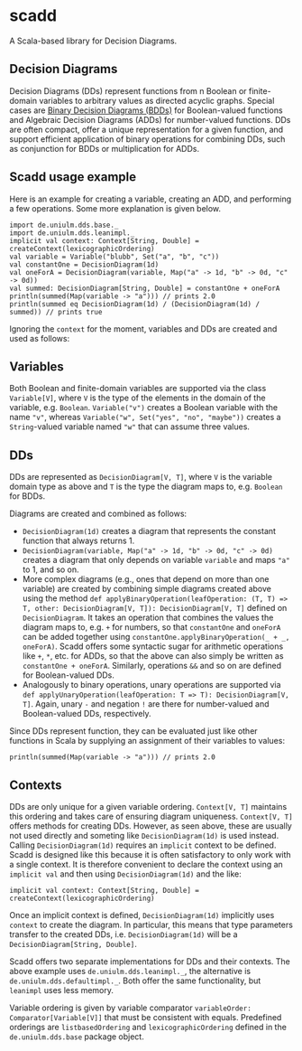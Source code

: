 scadd
=====

A Scala-based library for Decision Diagrams.

Decision Diagrams
-----------------
Decision Diagrams (DDs) represent functions from n Boolean or finite-domain variables to arbitrary values as directed acyclic graphs. Special cases are [Binary Decision Diagrams (BDDs)](http://en.wikipedia.org/wiki/Binary_decision_diagram) for Boolean-valued functions and Algebraic Decision Diagrams (ADDs) for number-valued functions. DDs are often compact, offer a unique representation for a given function, and support efficient application of binary operations for combining DDs, such as conjunction for BDDs or multiplication for ADDs.

Scadd usage example
-------------------
Here is an example for creating a variable, creating an ADD, and performing a few operations. Some more explanation is given below.

    import de.uniulm.dds.base._
    import de.uniulm.dds.leanimpl._
    implicit val context: Context[String, Double] = createContext(lexicographicOrdering)
    val variable = Variable("blubb", Set("a", "b", "c"))
    val constantOne = DecisionDiagram(1d)
    val oneForA = DecisionDiagram(variable, Map("a" -> 1d, "b" -> 0d, "c" -> 0d))
    val summed: DecisionDiagram[String, Double] = constantOne + oneForA
    println(summed(Map(variable -> "a"))) // prints 2.0
    println(summed eq DecisionDiagram(1d) / (DecisionDiagram(1d) / summed)) // prints true

Ignoring the `context` for the moment, variables and DDs are created and used as follows:
    
Variables
---------
Both Boolean and finite-domain variables are supported via the class `Variable[V]`, where `V` is the type of the elements in the domain of the variable, e.g. `Boolean`. `Variable("v")` creates a Boolean variable with the name `"v"`, whereas `Variable("w", Set("yes", "no", "maybe"))` creates a `String`-valued variable named `"w"` that can assume three values.

DDs
---
DDs are represented as `DecisionDiagram[V, T]`, where `V` is the variable domain type as above and `T` is the type the diagram maps to, e.g. `Boolean` for BDDs.

Diagrams are created and combined as follows:
* `DecisionDiagram(1d)` creates a diagram that represents the constant function that always returns 1.
* `DecisionDiagram(variable, Map("a" -> 1d, "b" -> 0d, "c" -> 0d)` creates a diagram that only depends on variable `variable` and maps `"a"` to 1, and so on.
* More complex diagrams (e.g., ones that depend on more than one variable) are created by combining simple diagrams created above using the method `def applyBinaryOperation(leafOperation: (T, T) => T, other: DecisionDiagram[V, T]): DecisionDiagram[V, T]` defined on `DecisionDiagram`. It takes an operation that combines the values the diagram maps to, e.g. `+` for numbers, so that `constantOne` and `oneForA` can be added together using `constantOne.applyBinaryOperation(_ + _, oneForA)`. Scadd offers some syntactic sugar for arithmetic operations like `+`, `*`, etc. for ADDs, so that the above can also simply be written as `constantOne + oneForA`. Similarly, operations `&&` and so on are defined for Boolean-valued DDs.
* Analogously to binary operations, unary operations are supported via `def applyUnaryOperation(leafOperation: T => T): DecisionDiagram[V, T]`. Again, unary `-` and negation `!` are there for number-valued and Boolean-valued DDs, respectively.

Since DDs represent function, they can be evaluated just like other functions in Scala by supplying an assignment of their variables to values:

    println(summed(Map(variable -> "a"))) // prints 2.0

Contexts
--------
DDs are only unique for a given variable ordering. `Context[V, T]` maintains this ordering and takes care of ensuring diagram uniqueness. `Context[V, T]` offers methods for creating DDs. However, as seen above, these are usually not used directly and someting like `DecisionDiagram(1d)` is used instead. Calling `DecisionDiagram(1d)` requires an `implicit` context to be defined. Scadd is designed like this because it is often satisfactory to only work with a single context. It is therefore convenient to declare the context using an `implicit val` and then using `DecisionDiagram(1d)` and the like:

    implicit val context: Context[String, Double] = createContext(lexicographicOrdering)
    
Once an implicit context is defined, `DecisionDiagram(1d)` implicitly uses `context` to create the diagram. In particular, this means that type parameters transfer to the created DDs, i.e. `DecisionDiagram(1d)` will be a `DecisionDiagram[String, Double]`.
    
Scadd offers two separate implementations for DDs and their contexts. The above example uses `de.uniulm.dds.leanimpl._`, the alternative is `de.uniulm.dds.defaultimpl._`. Both offer the same functionality, but `leanimpl` uses less memory.

Variable ordering is given by variable comparator `variableOrder: Comparator[Variable[V]]` that must be consistent with equals. Predefined orderings are `listbasedOrdering` and `lexicographicOrdering` defined in the `de.uniulm.dds.base` package object.

